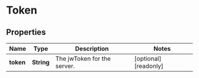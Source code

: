 

# Token

## Properties

| Name | Type | Description | Notes |
| ------------ | ------------- | ------------- | ------------- |
| **token** | **String** | The jwToken for the server. |  [optional] [readonly] |



